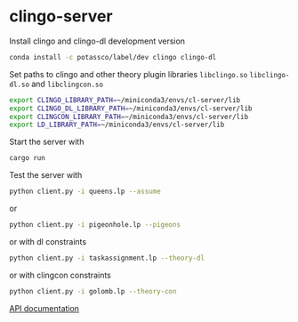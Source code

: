 # clingo-server

Install clingo and clingo-dl development version

```sh
conda install -c potassco/label/dev clingo clingo-dl
```

Set paths to clingo and other theory plugin libraries `libclingo.so`  `libclingo-dl.so` and `libclingcon.so`

```sh
export CLINGO_LIBRARY_PATH=~/miniconda3/envs/cl-server/lib
export CLINGO_DL_LIBRARY_PATH=~/miniconda3/envs/cl-server/lib
export CLINGCON_LIBRARY_PATH=~/miniconda3/envs/cl-server/lib
export LD_LIBRARY_PATH=~/miniconda3/envs/cl-server/lib
```

Start the server with

```sh
cargo run
```

Test the server with

```sh
python client.py -i queens.lp --assume
```

or

```sh
python client.py -i pigeonhole.lp --pigeons
```

or with dl constraints

```sh
python client.py -i taskassignment.lp --theory-dl
```

or with clingcon constraints

```sh
python client.py -i golomb.lp --theory-con
```


[API documentation](API.md)
